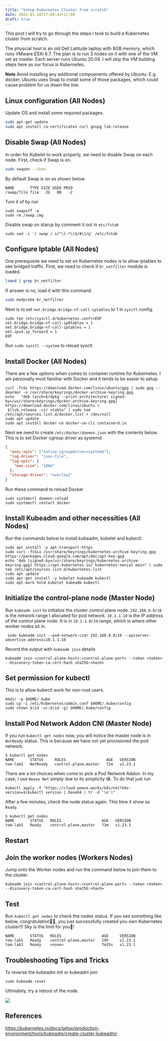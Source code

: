 ```yaml
---
title: "Setup Kubernetes Cluster from scratch"
date: 2022-01-28T17:09:43+11:00
draft: true
---
```


This post I will try to go through the steps I took to build a Kubernetes cluster from scratch.

The physcial host is an old Dell Latitude laptop with 8GB memory, which runs VMware ESXi 6.7. The plan is to run 3 nodes on it with one of the VM set as master. Each server runs Ubuntu 20.04. I will skip the VM building steps here as our focus is Kubernetes.

**Note**
Avoid installing any additional compoenents offered by Ubuntu. E.g. docker. Ubuntu uses Snap to install some of those packages, which could cause problem for us down the line.

## Linux configuration (All Nodes)
Update OS and install some required packages.
```bash
sudo apt-get update
sudo apt install ca-certificates curl gnupg lsb-release
```
## Disable Swap (All Nodes)
In order for Kubelet to work properly, we need to disable Swap on each node.
First, check if Swap is on.
```bash
sudo swapon --show
```
By default Swap is on as shown below
```
NAME       TYPE SIZE USED PRIO
/swap/file file   2G   0B   -2
```
Turn it of by run
```
sudo swapoff -a
sudo rm /swap.img
```
Disable swap on starup by comment it out in `etc/fstab`
```
sudo sed -i '/ swap / s/^\(.*\)$/#\1/g' /etc/fstab
```
## Configure Iptable (All Nodes)
One prerequisite we need to set on Kubernetes nodes is to allow iptables to see bridged traffic.
First, we need to check if `br_netfilter` module is loaded.
```bash
lsmod | grep br_netfilter
```
If answer is no, load it with this command.
```bash
sudo modprobe br_netfilter
```
Next is to set `net.bridge.bridge-nf-call-iptables` to 1 in `sysctl` config.
```
sudo tee /etc/sysctl.d/kubernetes.conf<<EOF
net.bridge.bridge-nf-call-ip6tables = 1
net.bridge.bridge-nf-call-iptables = 1
net.ipv4.ip_forward = 1
EOF
```
Run `sudo sysctl --system` to reload sysctl.
## Install Docker (All Nodes)
There are a few options when comes to container runtime for Kubernetes. I am personally most familiar with Docker and it tends to be easier to setup.
```
curl -fsSL https://download.docker.com/linux/ubuntu/gpg | sudo gpg --dearmor -o /usr/share/keyrings/docker-archive-keyring.gpg
echo   "deb [arch=$(dpkg --print-architecture) signed-by=/usr/share/keyrings/docker-archive-keyring.gpg] https://download.docker.com/linux/ubuntu \
 $(lsb_release -cs) stable" | sudo tee /etc/apt/sources.list.d/docker.list > /dev/null
sudo apt update
sudo apt install docker-ce docker-ce-cli containerd.io
```
Next we need to create `/etc/docker/daemon.json` with the contents below. This is to set Docker cgroup driver as systemd.

```JSON
{
  "exec-opts": ["native.cgroupdriver=systemd"],
  "log-driver": "json-file",
  "log-opts": {
    "max-size": "100m"
  },
  "storage-driver": "overlay2"
}
```
Run these command to reload Docker
```
sudo systemctl daemon-reload
sudo systemctl restart docker
```
## Install Kubeadm and other necessities (All Nodes)
Run the commands below to install kubeadm, kubelet and kubectl.
```
sudo apt install -y apt-transport-https
sudo curl -fsSLo /usr/share/keyrings/kubernetes-archive-keyring.gpg https://packages.cloud.google.com/apt/doc/apt-key.gpg
echo "deb [signed-by=/usr/share/keyrings/kubernetes-archive-keyring.gpg] https://apt.kubernetes.io/ kubernetes-xenial main" | sudo tee /etc/apt/sources.list.d/kubernetes.list
sudo apt update`
sudo apt-get install -y kubelet kubeadm kubectl
sudo apt-mark hold kubelet kubeadm kubectl
```
## Initialize the control-plane node (Master Node)
Run `kubeadm init` to initialize the cluster control plane node. `192.168.0.0/16` is the network range I allocated for pod network. `10.1.1.10` is the IP address of the control plane node. It is in `10.1.1.0/24` range, which is where other worker nodes sit in.
```
 sudo kubeadm init --pod-network-cidr 192.168.0.0/16 --apiserver-advertise-address=10.1.1.10
```
Record the output with `kubeadm join` details
```
kubeadm join <control-plane-host>:<control-plane-port> --token <token> --discovery-token-ca-cert-hash sha256:<hash>
```
## Set permission for kubectl
This is to allow kubectl work for non-root users.
```
mkdir -p $HOME/.kube
sudo cp -i /etc/kubernetes/admin.conf $HOME/.kube/config
sudo chown $(id -u):$(id -g) $HOME/.kube/config
```
## Install Pod Network Addon CNI (Master Node)
If you run `kubectl get nodes` now, you will notice the master node is in `NotReady` status. This is because we have not yet provisioned the pod network.
```
$ kubectl get nodes
NAME       STATUS     ROLES                  AGE   VERSION
tom-lab1   NotReady   control-plane,master   72m   v1.23.1
```
There are a lot choices when come to pick a Pod Network Addon. In my case, I use `Weave Net` simply due to its simplicity 😅. 
To do that just run
```
kubectl apply -f "https://cloud.weave.works/k8s/net?k8s-version=$(kubectl version | base64 | tr -d '\n')"
```
After a few minutes, check the node status again. This time it show as `Ready`.
```
$ kubectl get nodes
NAME       STATUS   ROLES                  AGE   VERSION
tom-lab1   Ready    control-plane,master   73m   v1.23.1
```
## Restart
## Join the worker nodes (Workers Nodes)
Jump onto the Worker nodes and run the command below to join them to the cluster.
```
kubeadm join <control-plane-host>:<control-plane-port> --token <token> --discovery-token-ca-cert-hash sha256:<hash>
```
## Test
Run `kubectl get nodes` to check the nodes status. If you see something like below, congratulation👏🏼, you just successfully created you own Kubernetes cluster!!! Sky is the limit for you🚀!
```
NAME       STATUS   ROLES                  AGE     VERSION
tom-lab1   Ready    control-plane,master   19h     v1.23.1
tom-lab3   Ready    <none>                 7m35s   v1.23.1
```

## Troubleshooting Tips and Tricks
To reverse the kubeadm init or kubeadm join
```
sudo kubeadm reset
```
Ultimately, try a reboot of the node.

![](https://media.giphy.com/media/Oe4V14aLzv7JC/giphy.gif)

## References
https://kubernetes.io/docs/setup/production-environment/tools/kubeadm/create-cluster-kubeadm/
